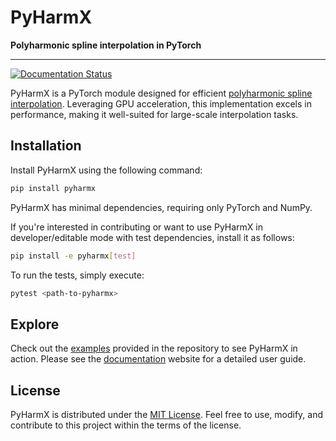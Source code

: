 # PyHarmX

**Polyharmonic spline interpolation in PyTorch**

---
[![Documentation Status](https://readthedocs.org/projects/pyharmx/badge/?version=latest)](https://pyharmx.readthedocs.io/en/latest/?badge=latest)

PyHarmX is a PyTorch module designed for efficient [polyharmonic spline interpolation](https://en.wikipedia.org/wiki/Polyharmonic_spline). Leveraging GPU acceleration, this implementation excels in performance, making it well-suited for large-scale interpolation tasks.

## Installation

Install PyHarmX using the following command:

```bash
pip install pyharmx
```

PyHarmX has minimal dependencies, requiring only PyTorch and NumPy.

If you're interested in contributing or want to use PyHarmX in developer/editable mode with test dependencies, install it as follows:

```bash
pip install -e pyharmx[test]
```

To run the tests, simply execute:

```bash
pytest <path-to-pyharmx>
```

## Explore

Check out the [examples](https://github.com/ivanZanardi/pyharmx/tree/main/examples) provided in the repository to see PyHarmX in action. Please see the [documentation](https://pyharmx.readthedocs.io/en/latest/index.html) website for a detailed user guide.

## License

PyHarmX is distributed under the [MIT License](https://github.com/ivanZanardi/pyharmx/blob/main/LICENSE). Feel free to use, modify, and contribute to this project within the terms of the license.
